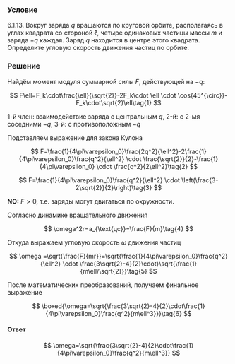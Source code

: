 ###  Условие

$6.1.13.$ Вокруг заряда $q$ вращаются по круговой орбите, располагаясь в углах квадрата со стороной $\ell$, четыре одинаковых частицы массы $m$ и заряда $−q$ каждая. Заряд $q$ находится в центре этого квадрата. Определите угловую скорость движения частиц по орбите.

### Решение

Найдём момент модуля суммарной силы $F$, действующей на $-q$:

$$
F\ell=F_k\cdot\frac{\ell}{\sqrt{2}}-2F_k\cdot \ell \cdot \cos{45^{\circ}}-F_k\cdot\sqrt{2}\ell\tag{1}
$$

1-й член: взаимодействие заряда с центральным $q$, 2-й: с 2-мя соседними $-q$, 3-й: с противоположным $-q$

Подставляем выражение для закона Кулона

$$
F=\frac{1}{4\pi\varepsilon_0}\frac{2q^2}{\ell^2}-2\frac{1}{4\pi\varepsilon_0}\frac{q^2}{\ell^2} \cdot \frac{\sqrt{2}}{2}-\frac{1}{4\pi\varepsilon_0} \cdot \frac{q^2}{2\ell^2}\tag{2}
$$

$$
F=\frac{1}{4\pi\varepsilon_0}\frac{q^2}{\ell^2} \cdot \left(\frac{3-2\sqrt{2}}{2}\right)\tag{3}
$$

__NO:__ $F>0,$ т.е. заряды могут двигаться по окружности.

Согласно динамике вращательного движения

$$
\omega^2r=a_{\text{цс}}=\frac{F}{m}\tag{4}
$$

Откуда выражаем угловую скорость $\omega$ движения частиц

$$
\omega =\sqrt{\frac{F}{mr}}=\sqrt{\frac{1}{4\pi\varepsilon_0}\frac{q^2}{\ell^2} \cdot \frac{3\sqrt{2}-4}{2}\cdot}\sqrt{\frac{1}{m\ell/\sqrt{2}}}\tag{5}
$$

После математических преобразований, получаем финальное выражение

$$
\boxed{\omega=\sqrt{\frac{3\sqrt{2}-4}{2}\cdot\frac{1}{4\pi\varepsilon_0}\frac{q^2}{m\ell^3}}}\tag{6}
$$

#### Ответ

$$
\omega=\sqrt{\frac{3\sqrt{2}-4}{2}\cdot\frac{1}{4\pi\varepsilon_0}\frac{q^2}{m\ell^3}}
$$